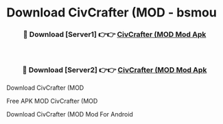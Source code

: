# Download CivCrafter (MOD - bsmou



<div align="center">
<h3>🔴 Download [Server1] 👉👉 <a href="https://momento.my/?title=CivCrafter_(MOD">CivCrafter (MOD Mod Apk</a></h3><br>

<h3>🔴 Download [Server2] 👉👉 <a href="https://momento.my/?title=CivCrafter_(MOD">CivCrafter (MOD Mod Apk</a></h3>
</div>



Download CivCrafter (MOD 

Free APK MOD CivCrafter (MOD 

Download CivCrafter (MOD Mod For Android
